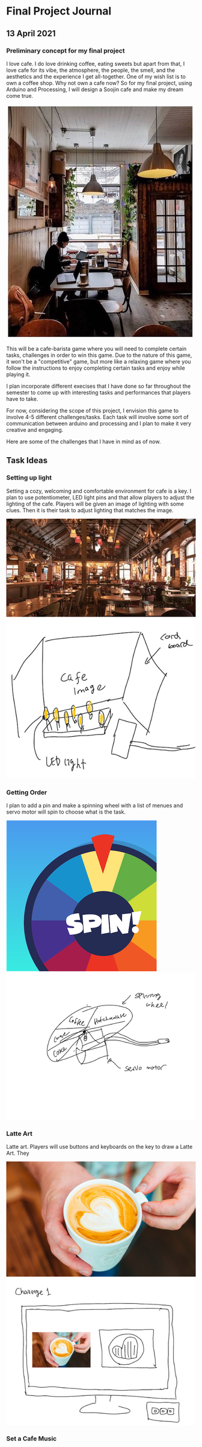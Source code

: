 # Final Project Journal

## 13 April 2021

### Preliminary concept for my final project 

I love cafe. I do love drinking coffee, eating sweets but apart from that, I love cafe for its vibe, the atmosphere, the people, the smell, and the aesthetics and the experience I get all-together. One of my wish list is to own a coffee shop. Why not own a cafe now? So for my final project, using Arduino and Processing, I will design a Soojin cafe and make my dream come true. 

![alt-text](Images/cafe.jpg)

This will be a cafe-barista game where you will need to complete certain tasks, challenges in order to win this game. Due to the nature of this game, it won't be a "competitive" game, but more like a relaxing game where you follow the instructions to enjoy completing certain tasks and enjoy while playing it. 

I plan incorporate different execises that I have done so far throughout the semester to come up with interesting tasks and performances that players have to take. 

For now, considering the scope of this project, I envision this game to involve 4-5 different challenges/tasks. Each task will involve some sort of communication between arduino and processing and I plan to make it very creative and engaging.

Here are some of the challenges that I have in mind as of now.

## Task Ideas

### Setting up light 

Setting a cozy, welcoming and comfortable environment for cafe is a key. I plan to use potentiometer, LED light pins and that allow players to adjust the lighting of the cafe. Players will be given an image of lighting with some clues. Then it is their task to adjust lighting that matches the image. 

![alt-text](Images/light.jpg) ![alt-text](Images/cafelight2.jpg) 

### Getting Order

I plan to add a pin and make a spinning wheel with a list of menues and servo motor will spin to choose what is the task.

![alt-text](Images/spin.png) ![alt-text](Images/spinningwheel.jpg) 

### Latte Art

Latte art. Players will use buttons and keyboards on the key to draw a Latte Art. They 

![alt-text](Images/latteart.jpg) ![alt-text](Images/latteart2.jpg) 


### Set a Cafe Music




